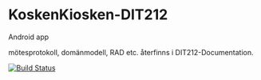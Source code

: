 # KoskenKiosken-DIT212
Android app

mötesprotokoll, domänmodell, RAD etc. återfinns i DIT212-Documentation.

[![Build Status](https://travis-ci.org/Ackaman/KoskenKiosken-DIT212.svg?branch=master)](https://travis-ci.org/Ackaman/KoskenKiosken-DIT212)
